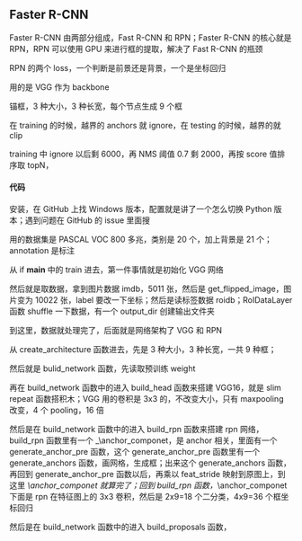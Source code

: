 
## Faster R-CNN  

Faster R-CNN 由两部分组成，Fast R-CNN 和 RPN；Faster R-CNN 的核心就是 RPN，RPN 可以使用 GPU 来进行框的提取，解决了 Fast R-CNN 的瓶颈  

RPN 的两个 loss，一个判断是前景还是背景，一个是坐标回归  

用的是 VGG 作为 backbone  

锚框，3 种大小，3 种长宽，每个节点生成 9 个框  

在 training 的时候，越界的 anchors 就 ignore，在 testing 的时候，越界的就 clip  

training 中 ignore 以后剩 6000，再 NMS 阈值 0.7 剩 2000，再按 score 值排序取 topN，

#### 代码  

安装，在 GitHub 上找 Windows 版本，配置就是讲了一个怎么切换 Python 版本；遇到问题在 GitHub 的 issue 里面搜  

用的数据集是 PASCAL VOC 800 多兆，类别是 20 个，加上背景是 21 个；annotation 是标注  

从 if __main__ 中的 train 进去，第一件事情就是初始化 VGG 网络  

然后就是取数据，拿到图片数据 imdb，5011 张，然后是 get_flipped_image，图片变为 10022 张，label 要改一下坐标；然后是读标签数据 roidb；RoIDataLayer 函数 shuffle 一下数据，有一个 output_dir 创建输出文件夹  

到这里，数据就处理完了，后面就是网络架构了 VGG 和 RPN  

从 create_architecture 函数进去，先是 3 种大小，3 种长宽，一共 9 种框；  

然后就是 bulid_network 函数，先读取预训练 weight

再在 build_network 函数中的进入 build_head 函数来搭建 VGG16，就是 slim repeat 函数搭积木；VGG 用的卷积是 3x3 的，不改变大小，只有 maxpooling 改变，4 个 pooling，16 倍  

然后是在 build_network 函数中的进入 build_rpn 函数来搭建 rpn 网络，build_rpn 函数里有一个 _\anchor_componet，是 anchor 相关，里面有一个 generate_anchor_pre 函数，这个 generate_anchor_pre 函数里有一个 generate_anchors 函数，画网格，生成框；出来这个 generate_anchors 函数，再回到 generate_anchor_pre 函数以后，再乘以 feat_stride 映射到原图上，到这里 _\anchor_componet 就算完了；回到 build_rpn 函数，_\anchor_componet 下面是 rpn 在特征图上的 3x3 卷积，然后是 2x9=18 个二分类，4x9=36 个框坐标回归  

然后是在 build_network 函数中的进入 build_proposals 函数，











